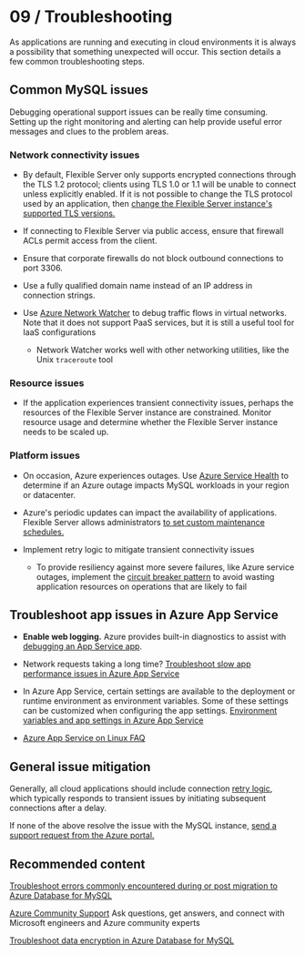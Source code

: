 # 09 / Troubleshooting

As applications are running and executing in cloud environments it is always a possibility that something unexpected will occur. This section details a few common troubleshooting steps.

## Common MySQL issues
Debugging operational support issues can be really time consuming. Setting up the right monitoring and alerting can help provide useful error messages and clues to the problem areas.

### Network connectivity issues

- By default, Flexible Server only supports encrypted connections through the TLS 1.2 protocol; clients using TLS 1.0 or 1.1 will be unable to connect unless explicitly enabled. If it is not possible to change the TLS protocol used by an application, then [change the Flexible Server instance's supported TLS versions.](https://docs.microsoft.com/azure/mysql/flexible-server/how-to-connect-tls-ssl)

- If connecting to Flexible Server via public access, ensure that firewall ACLs permit access from the client.

- Ensure that corporate firewalls do not block outbound connections to port 3306.

- Use a fully qualified domain name instead of an IP address in connection strings.

- Use [Azure Network Watcher](https://docs.microsoft.com/azure/network-watcher/network-watcher-monitoring-overview) to debug traffic flows in virtual networks. Note that it does not support PaaS services, but it is still a useful tool for IaaS configurations
  - Network Watcher works well with other networking utilities, like the Unix `traceroute` tool

### Resource issues

- If the application experiences transient connectivity issues, perhaps the resources of the Flexible Server instance are constrained. Monitor resource usage and determine whether the Flexible Server instance needs to be scaled up.

### Platform issues

- On occasion, Azure experiences outages. Use [Azure Service Health](https://azure.microsoft.com/features/service-health/) to determine if an Azure outage impacts MySQL workloads in your region or datacenter.

- Azure's periodic updates can impact the availability of applications. Flexible Server allows administrators [to set custom maintenance schedules.](https://docs.microsoft.com/azure/mysql/flexible-server/concepts-maintenance)

- Implement retry logic to mitigate transient connectivity issues
  - To provide resiliency against more severe failures, like Azure service outages, implement the [circuit breaker pattern](https://docs.microsoft.com/azure/architecture/patterns/circuit-breaker) to avoid wasting application resources on operations that are likely to fail

## Troubleshoot app issues in Azure App Service

- **Enable web logging.** Azure provides built-in diagnostics to assist with [debugging an App Service app](https://docs.microsoft.com/en-us/azure/app-service/troubleshoot-diagnostic-logs).
- Network requests taking a long time? [Troubleshoot slow app performance issues in Azure App Service](https://docs.microsoft.com/en-us/azure/app-service/troubleshoot-performance-degradation)
- In Azure App Service, certain settings are available to the deployment or runtime environment as environment variables. Some of these settings can be customized when configuring the app settings.
[Environment variables and app settings in Azure App Service](https://docs.microsoft.com/azure/app-service/reference-app-settings?tabs=kudu%2Cdotnet)

- [Azure App Service on Linux FAQ](https://docs.microsoft.com/azure/app-service/faq-app-service-linux)

## General issue mitigation

Generally, all cloud applications should include connection [retry logic](https://docs.microsoft.com/azure/architecture/patterns/retry), which typically responds to transient issues by initiating subsequent connections after a delay.

If none of the above resolve the issue with the MySQL instance, [send a support request from the Azure portal.](https://portal.azure.com/#blade/Microsoft_Azure_Support/HelpAndSupportBlade/overview)

## Recommended content

[Troubleshoot errors commonly encountered during or post migration to Azure Database for MySQL](https://docs.microsoft.com/en-us/azure/mysql/howto-troubleshoot-common-errors)


[Azure Community Support](https://azure.microsoft.com/support/community/) Ask questions, get answers, and connect with Microsoft engineers and Azure community experts

[Troubleshoot data encryption in Azure Database for MySQL](https://docs.microsoft.com/en-us/azure/mysql/howto-data-encryption-troubleshoot)
